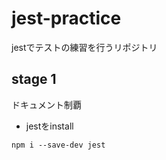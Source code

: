 # jest-practice

jestでテストの練習を行うリポジトリ

## stage 1
ドキュメント制覇

- jestをinstall

```
npm i --save-dev jest
```
